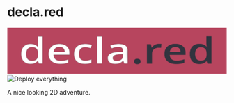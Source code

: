 # decla.red
![logo](frontend/media/declared.png)
![Deploy everything](https://github.com/schmelczerandras/decla.red/workflows/Deploy%20everything/badge.svg)

A nice looking 2D adventure.
